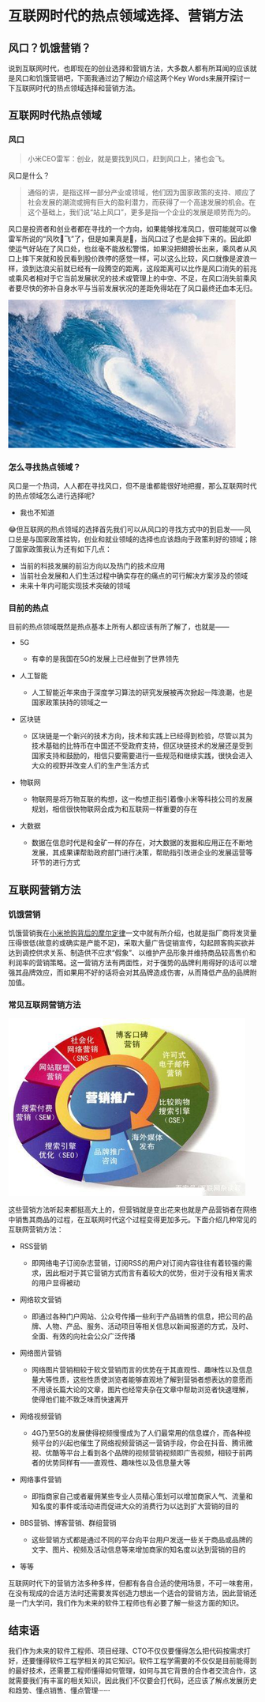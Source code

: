 # 互联网时代的热点领域选择、营销方法

## 风口？饥饿营销？

说到互联网时代，也即现在的创业选择和营销方法，大多数人都有所耳闻的应该就是风口和饥饿营销吧，下面我通过边了解边介绍这两个Key Words来展开探讨一下互联网时代的热点领域选择和营销方法。

## 互联网时代热点领域

### 风口

> 小米CEO雷军：创业，就是要找到风口，赶到风口上，猪也会飞。

风口是什么？

> 通俗的讲，是指这样一部分产业或领域，他们因为国家政策的支持、顺应了社会发展的潮流或拥有巨大的盈利潜力，而获得了一个高速发展的机会。在这个基础上，我们说“站上风口”，更多是指一个企业的发展是顺势而为的。

风口是投资者和创业者都在寻找的一个方向，如果能够找准风口，很可能就可以像雷军所说的“风吹🐖飞”了，但是如果真是🐖，当风口过了也是会摔下来的。因此即使运气好站在了风口处，也丝毫不能放松警惕，如果没把翅膀长出来，乘风者从风口上摔下来就和股民看到股价跌停的感觉一样，可以这么比较，风口就像是波浪一样，浪到达浪尖前就已经有一段腾空的距离，这段距离可以比作是风口消失的前兆或乘风者相对于它当前发展状况的技术或管理上的中空、不足，在风口消失前乘风者要尽快的弥补自身水平与当前发展状况的差距免得站在了风口最终还血本无归。

![](images/wave.jpg)

### 怎么寻找热点领域？

风口是一个热词，人人都在寻找风口，但不是谁都能很好地把握，那么互联网时代的热点领域怎么进行选择呢?
- 我也不知道

:joy:但互联网的热点领域的选择首先我们可以从风口的寻找方式中的到启发——风口总是与国家政策挂钩，创业和就业领域的选择也应该趋向于政策利好的领域；除了国家政策我认为还有如下几点：
- 当前的科技发展的前沿方向以及热门的技术应用
- 当前社会发展和人们生活过程中确实存在的痛点的可行解决方案涉及的领域
- 未来十年内可能实现技术突破的领域

### 目前的热点

目前的热点领域既然是热点基本上所有人都应该有所了解了，也就是——
- 5G
    - 有幸的是我国在5G的发展上已经做到了世界领先 

- 人工智能
    - 人工智能近年来由于深度学习算法的研究发展被再次掀起一阵浪潮，也是国家政策扶持的领域之一

- 区块链
    - 区块链是一个新兴的技术方向，技术和实践上已经得到检验，尽管以其为技术基础的比特币在中国还不受政府支持，但区块链技术的发展还是受到国家支持和鼓励的，相信只要需要进行一些规范和继续实践，很快会进入大众的视野并改变人们的生产生活方式

- 物联网
    - 物联网是将万物互联的构想，这一构想正指引着像小米等科技公司的发展规划，相信很快物联网会成为和互联网一样重要的存在

- 大数据
    - 数据在信息时代是和金矿一样的存在，对大数据的发掘和应用正在不断地发展，其成果课帮助政府部门进行决策，帮助指引改进企业的发展运营等环节的进行方式

## 互联网营销方法

### 饥饿营销

饥饿营销我在[小米抢购背后的摩尔定律](lab06.md)一文中就有所介绍，也就是指厂商将发货量压得很低(故意的或确实是产能不足)，采取大量广告促销宣传，勾起顾客购买欲并达到调控供求关系、制造供不应求“假象”、以维护产品形象并维持商品较高售价和利润率的营销策略。这一营销方法有两面性，对于强势的品牌利用得好的话可以增强其品牌效应，而如果用不好的话将会对其品牌造成伤害，从而降低产品的品牌附加值。

### 常见互联网营销方法

![](images/yingxiao.jpg)

这些营销方法听起来都挺高大上的，但营销就是变出花来也就是产品营销者在网络中销售其商品的过程，在互联网时代这个过程变得更加多元。下面介绍几种常见的互联网营销方法：

- RSS营销
    - 即网络电子订阅杂志营销，订阅RSS的用户对订阅内容往往有着较强的需求，因此相对于其它营销方式而言有着较大的优势，但对于没有相关需求的用户显得被动 

- 网络软文营销
    - 即通过各种门户网站、公众号传播一些利于产品销售的信息，把公司的品牌、人物、产品、服务、活动项目等相关信息以新闻报道的方式，及时、全面、有效的向社会公众广泛传播

- 网络图片营销
    - 网络图片营销相较于软文营销而言的优势在于其直观性、趣味性以及信息量大等性质，这些性质使浏览者能够直观地了解到营销者想表达的意愿而不用读长篇大论的文章，图片也经常夹杂在文章中帮助浏览者快速理解，使得他们能不致乏味而快速离开

- 网络视频营销
    - 4G乃至5G的发展使得视频慢慢成为了人们最常用的信息媒介，而各种视频平台的兴起也催生了网络视频营销这一营销手段，你会在抖音、腾讯微视、优酷等平台上看到各个品牌的视频营销视频即广告视频，相较于前两者的优势同样有——直观性、趣味性以及信息量大等

- 网络事件营销
    - 即指商家自己或者雇佣某些专业人员精心策划可以增加商家人气、流量和知名度的事件或活动进而促进大众的消费行为以达到扩大营销的目的

- BBS营销、博客营销、群组营销
    - 这些营销方式都是通过不同的平台向平台用户发送一些关于商品或品牌的文字、图片、视频及活动信息等来增加商家的知名度以达到营销的目的

- 等等

互联网时代下的营销方法多种多样，但都有各自合适的使用场景，不可一味套用，在没有现成的合适方法时还需要发挥创造力想出一个适合的营销方法，因此营销还是一门大学问，我们作为未来的软件工程师也有必要了解一些这方面的知识。

## 结束语

我们作为未来的软件工程师、项目经理、CTO不仅仅要懂得怎么把代码按需求打好，还要懂得软件工程学相关的其它知识。软件工程学需要的不仅仅是目前能得到的最好技术，还需要工程师懂得如何管理，如何与其它背景的合作者交流合作，这就需要我们有丰富的相关知识，因此我们不仅要会打代码，还应该了解点发展历史和趋势、懂点销售、懂点管理······

